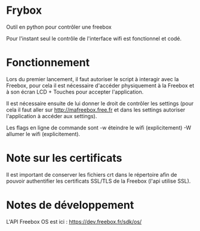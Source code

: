 # Frybox
Outil en python pour contrôler une freebox

Pour l'instant seul le contrôle de l'interface wifi est fonctionnel et codé.

# Fonctionnement
Lors du premier lancement, il faut autoriser le script à interagir avec la Freebox, pour cela il est nécessaire
d'accéder physiquement à la Freebox et à son écran LCD + Touches pour accepter l'application.

Il est nécessaire ensuite de lui donner le droit de contrôler les settings (pour cela il faut aller sur
http://mafreebox.free.fr et dans les settings autoriser l'application à accéder aux settings).

Les flags en ligne de commande sont -w éteindre le wifi (explicitement) -W allumer le wifi (explicitement).


# Note sur les certificats
Il est important de conserver les fichiers crt dans le répertoire afin de pouvoir authentifier les certificats
SSL/TLS de la Freebox (l'api utilise SSL).

# Notes de développement
L'API Freebox OS est ici : https://dev.freebox.fr/sdk/os/